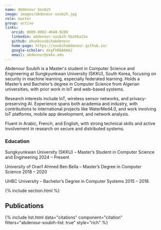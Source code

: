 ```yaml
---
name: Abdenour Soubih
image: images/abdenour-soubih.jpg
role: master
group: active
links:
   orcid: 0009-0002-4648-9289
   linkedin: abdenour-soubih-5ba56a15a
   github: ahuebsoubihabdenour
   home-page: https://soubihabdenour.github.io/
   google-scholar: dxgFhR8AAAAJ
   email: abdenour@skku.edu
---
```


Abdenour Soubih is a Master's student in Computer Science and Engineering at Sungkyunkwan University (SKKU), South Korea, focusing on security in machine learning, especially federated learning. Holds a Master’s and Bachelor’s degree in Computer Science from Algerian universities, with prior work in IoT and web-based systems.

Research interests include IoT, wireless sensor networks, and privacy-preserving AI. Experience spans both academia and industry, with contributions to international projects like WaterMed4.0, and work involving IoT platforms, mobile app development, and network analysis.

Fluent in Arabic, French, and English, with strong technical skills and active involvement in research on secure and distributed systems.


### Education
Sungkyunkwan University (SKKU) – Master’s Student in Computer Science and Engineering
2024 – Present

University of Oran1 Ahmed Ben Bella – Master’s Degree in Computer Science
2018 – 2020

UHBC University – Bachelor’s Degree in Computer Systems
2015 – 2018


{% include section.html %}
## Publications

{% include list.html data="citations" component="citation" filters="abdenour-soubih-list: true" style="rich" %}